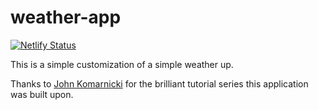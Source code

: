# weather-app

[![Netlify Status](https://api.netlify.com/api/v1/badges/19cf8eac-4609-4e63-a684-9802efa96df1/deploy-status)](https://app.netlify.com/sites/ffi-the-weather-app/deploys)

This is a simple customization of a simple weather up.

Thanks to [John Komarnicki](https://www.youtube.com/@JohnKomarnicki) for the brilliant tutorial series this application was built upon.
